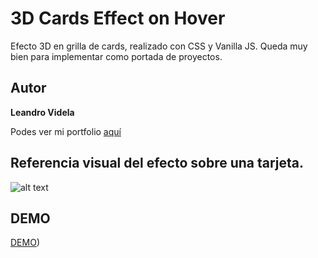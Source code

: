 # 3D Cards Effect on Hover

Efecto 3D en grilla de cards, realizado con CSS y Vanilla JS. Queda muy bien para implementar como portada de proyectos.

## Autor

**Leandro Videla**

Podes ver mi portfolio [aquí](http://leandrovidela.com/)

## Referencia visual del efecto sobre una tarjeta.

![alt text](http://leandrovidela.com/tutorials/3dcards/refe-visual.jpg "Imagen de referencia")

## DEMO

[DEMO](http://leandrovidela.com/))
